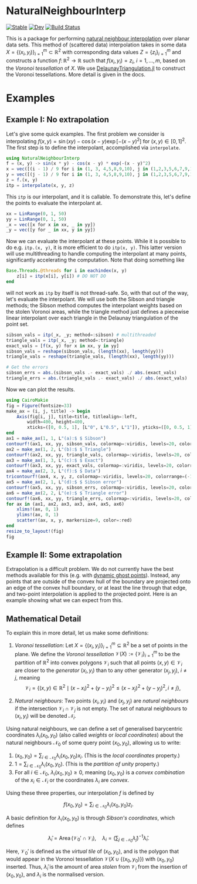 # NaturalNeighbourInterp

[![Stable](https://img.shields.io/badge/docs-stable-blue.svg)](https://DanielVandH.github.io/NaturalNeighbourInterp.jl/stable/)
[![Dev](https://img.shields.io/badge/docs-dev-blue.svg)](https://DanielVandH.github.io/NaturalNeighbourInterp.jl/dev/)
[![Build Status](https://github.com/DanielVandH/NaturalNeighbourInterp.jl/actions/workflows/CI.yml/badge.svg?branch=main)](https://github.com/DanielVandH/NaturalNeighbourInterp.jl/actions/workflows/CI.yml?query=branch%3Amain)

This is a package for performing [natural neighbour interpolation](https://en.wikipedia.org/wiki/Natural_neighbor_interpolation) over planar data sets. This method of (scattered data) interpolation takes in some data $X = \{(x_i,y_i)\}_{i=1}^m \subset \mathbb R^2$ with corresponding data values $Z = \{z_i\}_{i=1}^m$ and constructs a function $f \colon \mathbb R^2 \to \mathbb R$ such that $f(x_i, y_i) = z_i$, $i=1,\ldots,m$, based on the _Voronoi tessellation_ of $X$. We use [DelaunayTriangulation.jl](https://github.com/DanielVandH/DelaunayTriangulation.jl) to construct the Voronoi tessellations. More detail is given in the docs.

# Examples

## Example I: No extrapolation

Let's give some quick examples. The first problem we consider is interpolating $f(x, y) = \sin(xy) - \cos(x-y)\exp[-(x-y)^2]$ for $(x, y) \in [0, 1]^2$. The first step is to define the interpolant, accomplished via `interpolate`.

```julia
using NaturalNeighbourInterp
f = (x, y) -> sin(x * y) - cos(x - y) * exp(-(x - y)^2)
x = vec([(i - 1) / 9 for i in (1, 3, 4,5,8,9,10), j in (1,2,3,5,6,7,9,10)])
y = vec([(j - 1) / 9 for i in (1, 3, 4,5,8,9,10), j in (1,2,3,5,6,7,9,10)])
z = f.(x, y)
itp = interpolate(x, y, z)
```

This `itp` is our interpolant, and it is callable. To demonstrate this, let's define the points to evaluate the interpolant at.

```julia
xx = LinRange(0, 1, 50)
yy = LinRange(0, 1, 50)
_x = vec([x for x in xx, _ in yy])
_y = vec([y for _ in xx, y in yy])
```

Now we can evaluate the interpolant at these points. While it is possible to do e.g. `itp.(x, y)`, it is more efficient to do `itp(x, y)`. This latter version will use multithreading to handle computing the interpolant at many points, significantly accelerating the computation. Note that doing something like

```julia
Base.Threads.@threads for i in eachindex(x, y)
    z[i] = itp(x[i], y[i]) # DO NOT DO
end
```

will not work as `itp` by itself is not thread-safe. So, with that out of the way, let's evaluate the interpolant. We will use both the Sibson and triangle methods; the Sibson method computes the interpolant weights based on the stolen Voronoi areas, while the triangle method just defines a piecewise linear interpolant over each triangle in the Delaunay triangulation of the point set.

```julia
sibson_vals = itp(_x, _y; method=:sibson) # multithreaded
triangle_vals = itp(_x, _y; method=:triangle)
exact_vals = [f(x, y) for x in xx, y in yy]
sibson_vals = reshape(sibson_vals, (length(xx), length(yy)))
triangle_vals = reshape(triangle_vals, (length(xx), length(yy)))

# Get the errors 
sibson_errs = abs.(sibson_vals .- exact_vals) ./ abs.(exact_vals)
triangle_errs = abs.(triangle_vals .- exact_vals) ./ abs.(exact_vals)
```

Now we can plot the results.

```julia
using CairoMakie
fig = Figure(fontsize=33)
make_ax = (i, j, title) -> begin
    Axis(fig[i, j], title=title, titlealign=:left,
        width=400, height=400,
        xticks=([0, 0.5, 1], [L"0", L"0.5", L"1"]), yticks=([0, 0.5, 1], [L"0", L"0.5", L"1"]))
end
ax1 = make_ax(1, 1, L"(a):$ $ Sibson")
contourf!(ax1, xx, yy, sibson_vals, colormap=:viridis, levels=20, colorrange=(-1, 0))
ax2 = make_ax(1, 2, L"(b):$ $ Triangle")
contourf!(ax2, xx, yy, triangle_vals, colormap=:viridis, levels=20, colorrange=(-1, 0))
ax3 = make_ax(1, 3, L"(c):$ $ Exact")
contourf!(ax3, xx, yy, exact_vals, colormap=:viridis, levels=20, colorrange=(-1, 0))
ax4 = make_ax(2, 3, L"(f):$ $ Data")
tricontourf!(ax4, x, y, z, colormap=:viridis, levels=20, colorrange=(-1, 0))
ax5 = make_ax(2, 1, L"(d):$ $ Sibson error")
contourf!(ax5, xx, yy, sibson_errs, colormap=:viridis, levels=20, colorrange=(0, 0.1))
ax6 = make_ax(2, 2, L"(e):$ $ Triangle error")
contourf!(ax6, xx, yy, triangle_errs, colormap=:viridis, levels=20, colorrange=(0, 0.1))
for ax in (ax1, ax2, ax3, ax3, ax4, ax5, ax6)
    xlims!(ax, 0, 1)
    ylims!(ax, 0, 1)
    scatter!(ax, x, y, markersize=9, color=:red)
end
resize_to_layout!(fig)
fig
```



## Example II: Some extrapolation 

Extrapolation is a difficult problem. We do not currently have the best methods available for this (e.g. with [dynamic ghost points](https://doi.org/10.1016/j.cad.2008.08.007)). Instead, any points that are outside of the convex hull of the boundary are projected onto an edge of the convex hull boundary, or at least the line through that edge, and two-point interpolation is applied to the projected point. Here is an example showing what we can expect from this.


## Mathematical Detail

To explain this in more detail, let us make some definitions:

1. _Voronoi tessellation_: Let $X = \{(x_i, y_i)\}_{i=1}^m \subseteq \mathbb R^2$ be a set of points in the plane. We define the _Voronoi tessellation_ $\mathcal V(X) := \{\mathcal V_i\}_{i=1}^m$ to be the partition of $\mathbb R^2$ into convex polygons $\mathcal V_i$ such that all points $(x, y) \in \mathcal V_i$ are closer to the _generator_ $(x_i, y_i)$ than to any other generator $(x_j, y_j)$, $i \neq j$, meaning
$$
\mathcal V_i = \{(x, y) \in \mathbb R^2 \mid (x - x_i)^2 + (y - y_i)^2 \leq (x - x_j)^2 + (y - y_j)^2, i \neq j\},
$$

2. _Natural neighbours_: Two points $(x_i, y_i)$ and $(x_j, y_j)$ are _natural neighbours_ if the intersection $\mathcal V_i \cap \mathcal V_j$ is not empty. The set of natural neighbours to $(x_i, y_i)$ will be denoted $\mathcal N_i$.

Using natural neighbours, we can define a set of generalised barycentric coordinates $\lambda_i(x_0, y_0)$ (also called _weights_ or _local coordinates_) about the natural neighbours $\mathcal N_0$ of some query point $(x_0, y_0)$, allowing us to write:

1. $(x_0, y_0) = \sum_{i \in \mathcal N_0} \lambda_i(x_0, y_0)x_i$. (This is the _local coordinates_ property.)
2. $1 = \sum_{i \in \mathcal N_0} \lambda_i(x_0, y_0)$. (This is the _partition of unity_ property.)
3. For all $i \in \mathcal N_0$, $\lambda_i(x_0, y_0) \geq 0$, meaning $(x_0, y_0)$ is a _convex combination_ of the $x_i \in \mathcal N_i$ or the coordinates $\lambda_i$ are _convex_.

Using these three properties, our interpolation $f$ is defined by 

$$
f(x_0, y_0) = \sum_{i \in \mathcal N_0} \lambda_i(x_0, y_0)z_i.
$$

A basic definition for $\lambda_i(x_0, y_0)$ is through _Sibson's coordinates_, which defines 

$$
\hat\lambda_i = \operatorname{Area}(\mathcal V_0' \cap \mathcal V_i), \quad \lambda_i = \left(\sum_{j \in \mathcal N_0} \hat\lambda_j\right)^{-1}\hat\lambda_i.
$$

Here, $\mathcal V_0'$ is defined as the _virtual tile_ of $(x_0, y_0)$, and is the polygon that would appear in the Voronoi tessellation $\mathcal V(X \cup \{(x_0, y_0)\})$ with $(x_0, y_0)$ inserted. Thus, $\hat\lambda_i$ is the amount of area _stolen_ from $\mathcal V_i$ from the insertion of $(x_0, y_0)$, and $\lambda_i$ is the normalised version.